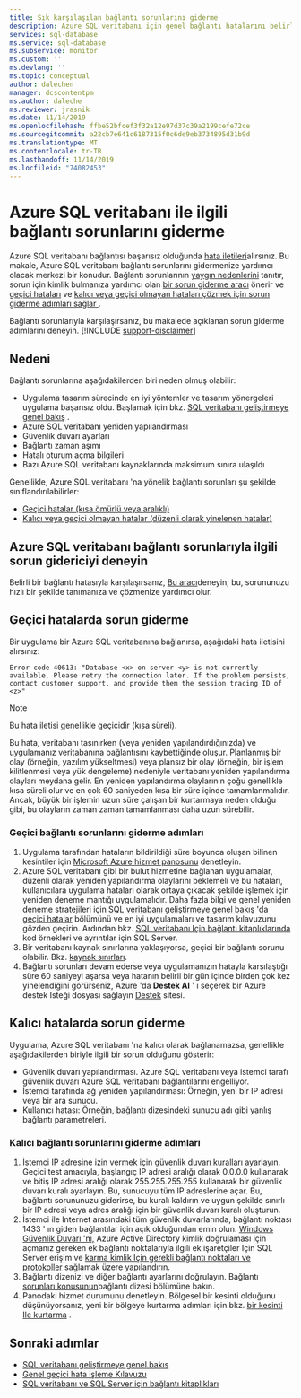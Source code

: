 ```yaml
---
title: Sık karşılaşılan bağlantı sorunlarını giderme
description: Azure SQL veritabanı için genel bağlantı hatalarını belirlemek ve çözümlemek için gereken adımlar.
services: sql-database
ms.service: sql-database
ms.subservice: monitor
ms.custom: ''
ms.devlang: ''
ms.topic: conceptual
author: dalechen
manager: dcscontentpm
ms.author: daleche
ms.reviewer: jrasnik
ms.date: 11/14/2019
ms.openlocfilehash: ffbe52bfcef3f32a12e97d37c39a2199cefe72ce
ms.sourcegitcommit: a22cb7e641c6187315f0c6de9eb3734895d31b9d
ms.translationtype: MT
ms.contentlocale: tr-TR
ms.lasthandoff: 11/14/2019
ms.locfileid: "74082453"
---
```

# <a name="troubleshoot-connection-issues-to-azure-sql-database"></a>Azure SQL veritabanı ile ilgili bağlantı sorunlarını giderme

Azure SQL veritabanı bağlantısı başarısız olduğunda [hata iletileri](troubleshoot-connectivity-issues-microsoft-azure-sql-database.md)alırsınız. Bu makale, Azure SQL veritabanı bağlantı sorunlarını gidermenize yardımcı olacak merkezi bir konudur. Bağlantı sorunlarının [yaygın nedenlerini](#cause) tanıtır, sorun için kimlik bulmanıza yardımcı olan [bir sorun giderme aracı](#try-the-troubleshooter-for-azure-sql-database-connectivity-issues) önerir ve [geçici hataları](#troubleshoot-transient-errors) ve [kalıcı veya geçici olmayan hataları çözmek için sorun giderme adımları sağlar ](#troubleshoot-persistent-errors).

Bağlantı sorunlarıyla karşılaşırsanız, bu makalede açıklanan sorun giderme adımlarını deneyin.
[!INCLUDE [support-disclaimer](../../includes/support-disclaimer.md)]

## <a name="cause"></a>Nedeni

Bağlantı sorunlarına aşağıdakilerden biri neden olmuş olabilir:

* Uygulama tasarım sürecinde en iyi yöntemler ve tasarım yönergeleri uygulama başarısız oldu.  Başlamak için bkz. [SQL veritabanı geliştirmeye genel bakış](sql-database-develop-overview.md) .
* Azure SQL veritabanı yeniden yapılandırması
* Güvenlik duvarı ayarları
* Bağlantı zaman aşımı
* Hatalı oturum açma bilgileri
* Bazı Azure SQL veritabanı kaynaklarında maksimum sınıra ulaşıldı

Genellikle, Azure SQL veritabanı 'na yönelik bağlantı sorunları şu şekilde sınıflandırılabilirler:

* [Geçici hatalar (kısa ömürlü veya aralıklı)](#troubleshoot-transient-errors)
* [Kalıcı veya geçici olmayan hatalar (düzenli olarak yinelenen hatalar)](#troubleshoot-persistent-errors)

## <a name="try-the-troubleshooter-for-azure-sql-database-connectivity-issues"></a>Azure SQL veritabanı bağlantı sorunlarıyla ilgili sorun gidericiyi deneyin

Belirli bir bağlantı hatasıyla karşılaşırsanız, [Bu aracı](https://support.microsoft.com/help/10085/troubleshooting-connectivity-issues-with-microsoft-azure-sql-database)deneyin; bu, sorununuzu hızlı bir şekilde tanımanıza ve çözmenize yardımcı olur.

## <a name="troubleshoot-transient-errors"></a>Geçici hatalarda sorun giderme

Bir uygulama bir Azure SQL veritabanına bağlanırsa, aşağıdaki hata iletisini alırsınız:

```
Error code 40613: "Database <x> on server <y> is not currently available. Please retry the connection later. If the problem persists, contact customer support, and provide them the session tracing ID of <z>"
```

> [!NOTE]
> Bu hata iletisi genellikle geçicidir (kısa süreli).

Bu hata, veritabanı taşınırken (veya yeniden yapılandırdığınızda) ve uygulamanız veritabanına bağlantısını kaybettiğinde oluşur. Planlanmış bir olay (örneğin, yazılım yükseltmesi) veya plansız bir olay (örneğin, bir işlem kilitlenmesi veya yük dengeleme) nedeniyle veritabanı yeniden yapılandırma olayları meydana gelir. En yeniden yapılandırma olaylarının çoğu genellikle kısa süreli olur ve en çok 60 saniyeden kısa bir süre içinde tamamlanmalıdır. Ancak, büyük bir işlemin uzun süre çalışan bir kurtarmaya neden olduğu gibi, bu olayların zaman zaman tamamlanması daha uzun sürebilir.

### <a name="steps-to-resolve-transient-connectivity-issues"></a>Geçici bağlantı sorunlarını giderme adımları

1. Uygulama tarafından hataların bildirildiği süre boyunca oluşan bilinen kesintiler için [Microsoft Azure hizmet panosunu](https://azure.microsoft.com/status) denetleyin.
2. Azure SQL veritabanı gibi bir bulut hizmetine bağlanan uygulamalar, düzenli olarak yeniden yapılandırma olaylarını beklemeli ve bu hataları, kullanıcılara uygulama hataları olarak ortaya çıkacak şekilde işlemek için yeniden deneme mantığı uygulamalıdır. Daha fazla bilgi ve genel yeniden deneme stratejileri için [SQL veritabanı geliştirmeye genel bakış](sql-database-develop-overview.md) 'da [geçici hatalar](sql-database-connectivity-issues.md) bölümünü ve en iyi uygulamaları ve tasarım kılavuzunu gözden geçirin. Ardından bkz. [SQL veritabanı Için bağlantı kitaplıklarında](sql-database-libraries.md) kod örnekleri ve ayrıntılar için SQL Server.
3. Bir veritabanı kaynak sınırlarına yaklaşıyorsa, geçici bir bağlantı sorunu olabilir. Bkz. [kaynak sınırları](sql-database-resource-limits-database-server.md#what-happens-when-database-resource-limits-are-reached).
4. Bağlantı sorunları devam ederse veya uygulamanızın hatayla karşılaştığı süre 60 saniyeyi aşarsa veya hatanın belirli bir gün içinde birden çok kez yinelendiğini görürseniz, Azure 'da **Destek Al** ' ı seçerek bir Azure destek Isteği dosyası sağlayın [ Destek](https://azure.microsoft.com/support/options) sitesi.

## <a name="troubleshoot-persistent-errors"></a>Kalıcı hatalarda sorun giderme

Uygulama, Azure SQL veritabanı 'na kalıcı olarak bağlanamazsa, genellikle aşağıdakilerden biriyle ilgili bir sorun olduğunu gösterir:

* Güvenlik duvarı yapılandırması. Azure SQL veritabanı veya istemci tarafı güvenlik duvarı Azure SQL veritabanı bağlantılarını engelliyor.
* İstemci tarafında ağ yeniden yapılandırması: Örneğin, yeni bir IP adresi veya bir ara sunucu.
* Kullanıcı hatası: Örneğin, bağlantı dizesindeki sunucu adı gibi yanlış bağlantı parametreleri.

### <a name="steps-to-resolve-persistent-connectivity-issues"></a>Kalıcı bağlantı sorunlarını giderme adımları

1. İstemci IP adresine izin vermek için [güvenlik duvarı kuralları](sql-database-configure-firewall-settings.md) ayarlayın. Geçici test amacıyla, başlangıç IP adresi aralığı olarak 0.0.0.0 kullanarak ve bitiş IP adresi aralığı olarak 255.255.255.255 kullanarak bir güvenlik duvarı kuralı ayarlayın. Bu, sunucuyu tüm IP adreslerine açar. Bu, bağlantı sorununuzu giderirse, bu kuralı kaldırın ve uygun şekilde sınırlı bir IP adresi veya adres aralığı için bir güvenlik duvarı kuralı oluşturun.
2. İstemci ile Internet arasındaki tüm güvenlik duvarlarında, bağlantı noktası 1433 ' ın giden bağlantılar için açık olduğundan emin olun. [Windows Güvenlik Duvarı 'nı,](https://msdn.microsoft.com/library/cc646023.aspx) Azure Active Directory kimlik doğrulaması için açmanız gereken ek bağlantı noktalarıyla ilgili ek işaretçiler Için SQL Server erişim ve [karma kimlik Için gerekli bağlantı noktaları ve protokoller](https://docs.microsoft.com/azure/active-directory/connect/active-directory-aadconnect-ports) sağlamak üzere yapılandırın.
3. Bağlantı dizenizi ve diğer bağlantı ayarlarını doğrulayın. Bağlantı [sorunları konusunun](sql-database-connectivity-issues.md#connections-to-sql-database)bağlantı dizesi bölümüne bakın.
4. Panodaki hizmet durumunu denetleyin. Bölgesel bir kesinti olduğunu düşünüyorsanız, yeni bir bölgeye kurtarma adımları için bkz. [bir kesinti Ile kurtarma](sql-database-disaster-recovery.md) .

## <a name="next-steps"></a>Sonraki adımlar

* [SQL veritabanı geliştirmeye genel bakış](sql-database-develop-overview.md)
* [Genel geçici hata işleme Kılavuzu](../best-practices-retry-general.md)
* [SQL veritabanı ve SQL Server için bağlantı kitaplıkları](sql-database-libraries.md)
